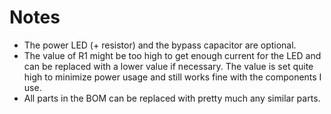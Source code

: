 # Notes

* The power LED (+ resistor) and the bypass capacitor are optional.
* The value of R1 might be too high to get enough current for the LED and can
  be replaced with a lower value if necessary. The value is set quite high to
  minimize power usage and still works fine with the components I use.
* All parts in the BOM can be replaced with pretty much any similar parts.
